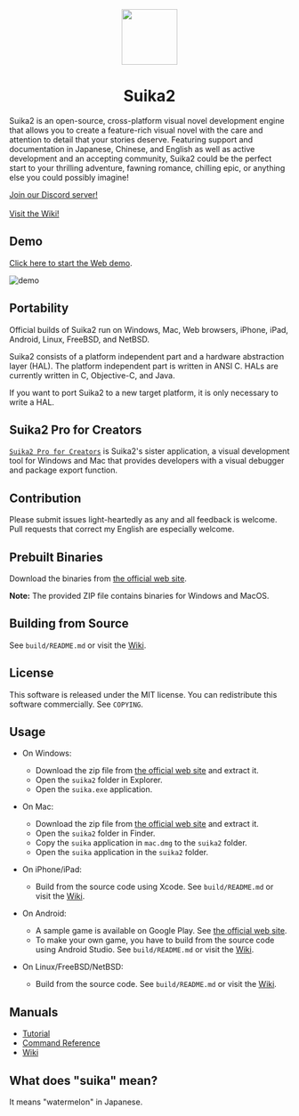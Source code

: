 <!-- Header -->
<div align="center">
	<img src="https://suika2.com/img/AppIcon.png" width="100" height="100"/>
	<h1>Suika2</h1>
</div>

<!-- Content -->

Suika2 is an open-source, cross-platform visual novel development engine that allows you to create a feature-rich visual novel with the care and attention to detail that your stories deserve. Featuring support and documentation in Japanese, Chinese, and English as well as active development and an accepting community, Suika2 could be the perfect start to your thrilling adventure, fawning romance, chilling epic, or anything else you could possibly imagine!

[Join our Discord server!](https://discord.gg/ZmvXxE8GFg)
<br/><br/>[Visit the Wiki!](https://github.com/suika2engine/suika2/wiki)

## Demo

[Click here to start the Web demo](https://suika2.com/game-en/).

![demo](https://github.com/ktabata/suika2/raw/master/doc/screenshot-en.jpg "screenshot")

## Portability

Official builds of Suika2 run on Windows, Mac, Web browsers, iPhone, iPad, Android, Linux, FreeBSD, and NetBSD.

Suika2 consists of a platform independent part and a hardware abstraction layer (HAL). The platform independent part is written in ANSI C. HALs are currently written in C, Objective-C, and Java.

If you want to port Suika2 to a new target platform, it is only necessary to write a HAL.

## Suika2 Pro for Creators

[`Suika2 Pro for Creators`](https://github.com/suika2engine/suika2/wiki/6.-Suika2-Pro-for-Creators) is Suika2's sister application, a visual development tool for Windows and Mac that provides developers with a visual debugger and package export function.

## Contribution

Please submit issues light-heartedly as any and all feedback is welcome.
Pull requests that correct my English are especially welcome.

## Prebuilt Binaries

Download the binaries from [the official web site](https://suika2.com/en/).

**Note:** The provided ZIP file contains binaries for Windows and MacOS.

## Building from Source

See `build/README.md` or visit the [Wiki](https://github.com/suika2engine/suika2/wiki/1.-Installation-and-Building-from-Source).

## License

This software is released under the MIT license.
You can redistribute this software commercially.
See `COPYING`.

## Usage

* On Windows:
    * Download the zip file from [the official web site](https://suika2.com/en/) and extract it.
    * Open the `suika2` folder in Explorer.
    * Open the `suika.exe` application.

* On Mac:
    * Download the zip file from [the official web site](https://suika2.com/en/) and extract it.
    * Open the `suika2` folder in Finder.
    * Copy the `suika` application in `mac.dmg` to the `suika2` folder.
    * Open the `suika` application in the `suika2` folder.

* On iPhone/iPad:
    * Build from the source code using Xcode. See `build/README.md` or visit the [Wiki](https://github.com/suika2engine/suika2/wiki/1.-Installation-and-Building-from-Source#ios).

* On Android:
    * A sample game is available on Google Play. See [the official web site](https://suika2.com/en/).
    * To make your own game, you have to build from the source code using Android Studio. See `build/README.md` or visit the [Wiki](https://github.com/suika2engine/suika2/wiki/1.-Installation-and-Building-from-Source#android).

* On Linux/FreeBSD/NetBSD:
    * Build from the source code. See `build/README.md` or visit the [Wiki](https://github.com/suika2engine/suika2/wiki/1.-Installation-and-Building-from-Source#linux-binary-x86_64).

## Manuals

* [Tutorial](https://suika2.com/en/tutorial.html)
* [Command Reference](https://suika2.com/en/reference.html)
* [Wiki](https://github.com/suika2engine/suika2/wiki/1.-Installation-and-Building-from-Source)

## What does "suika" mean?

It means "watermelon" in Japanese.
